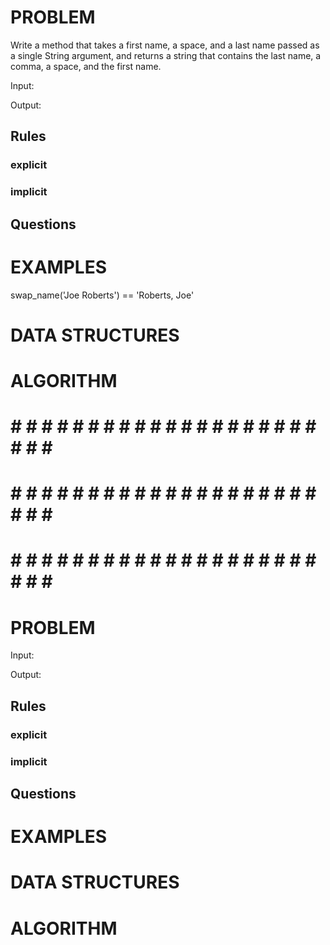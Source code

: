 # PROBLEM
Write a method that takes a first name, a space, and a last name passed as a single String argument, and returns a string that contains the last name, a comma, a space, and the first name.

  Input: 
  
  Output:

  ## Rules
  ### explicit
  
  ### implicit


  ## Questions


# EXAMPLES
swap_name('Joe Roberts') == 'Roberts, Joe'

# DATA STRUCTURES


# ALGORITHM


# # # # # # # # # # # # # # # # # # # # # # # # #
# # # # # # # # # # # # # # # # # # # # # # # # #
# # # # # # # # # # # # # # # # # # # # # # # # #

# PROBLEM


  Input: 

  Output:

  ## Rules
  ### explicit
  
  ### implicit


  ## Questions


# EXAMPLES


# DATA STRUCTURES


# ALGORITHM
